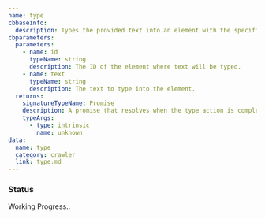 ```yaml
---
name: type
cbbaseinfo:
  description: Types the provided text into an element with the specified ID.
cbparameters:
  parameters:
    - name: id
      typeName: string
      description: The ID of the element where text will be typed.
    - name: text
      typeName: string
      description: The text to type into the element.
  returns:
    signatureTypeName: Promise
    description: A promise that resolves when the type action is complete.
    typeArgs:
      - type: intrinsic
        name: unknown
data:
  name: type
  category: crawler
  link: type.md
---
```

<CBBaseInfo/> 
 <CBParameters/>

### Status 
Working Progress..